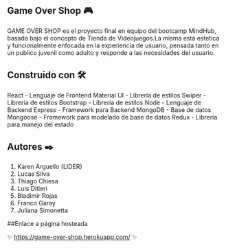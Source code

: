 ## Game Over Shop 🎮

GAME OVER SHOP es el proyecto final en equipo del bootcamp MindHub, basada bajo el concepto de Tienda de Videojuegos.La misma está estetica y funcionalmente enfocada en la experiencia de usuario, pensada tanto en un publico juvenil como adulto y responde a las necesidades del usuario.

## Construido con 🛠️

React - Lenguaje de Frontend
Material UI - Librería de estilos
Swiper - Librería de estilos
Bootstrap - Librería de estilos
Node - Lenguaje de Backend
Express - Framework para Backend
MongoDB - Base de datos
Mongoose - Framework para modelado de base de datos
Redux - Librería para manejo del estado

## Autores ✒️

1. Karen Arguello (LIDER)
2. Lucas Silva
3. Thiago Chiesa
4. Luis Ditieri
5. Bladimir Rojas
6. Franco Garay
7. Juliana Simonetta

##Enlace a página hosteada

✨ https://game-over-shop.herokuapp.com/ ✨
